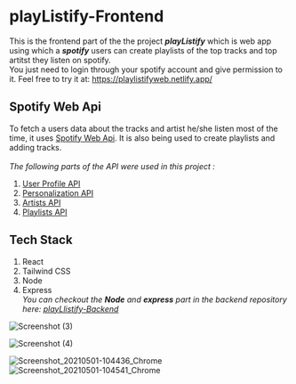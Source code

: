 # playListify-Frontend
This is the frontend part of the the project ***playListify*** which is web app using which a ***spotify*** users can create playlists of the top tracks and top artitst they listen on spotify.<br>
You just need to login through your spotify account and give permission to it. Feel free to try it at:  https://playlistifyweb.netlify.app/

## Spotify Web Api
To fetch a users data about the tracks and artist he/she listen most of the time, it uses [Spotify Web Api](https://developer.spotify.com/documentation/web-api/). It is also being used to create playlists and adding tracks.
<br>
<br>
*The following parts of the API were used in this project :*
<br>
1. [User Profile API](https://developer.spotify.com/documentation/web-api/reference/#category-user-profile)
2. [Personalization API](https://developer.spotify.com/documentation/web-api/reference/#category-personalization)
3. [Artists API](https://developer.spotify.com/documentation/web-api/reference/#category-artists)
4. [Playlists API](https://developer.spotify.com/documentation/web-api/reference/#category-playlists)

## Tech Stack
1. React
2. Tailwind CSS
3. Node
4. Express<br>
*You can checkout the **Node** and **express** part in the backend repository here: [playLlistify-Backend](https://github.com/chetas411/playListify-Backend)*

![Screenshot (3)](https://user-images.githubusercontent.com/65273718/116772677-58ed4000-aa6e-11eb-9d3b-4b818448f79b.png)

![Screenshot (4)](https://user-images.githubusercontent.com/65273718/116772771-c00af480-aa6e-11eb-8f2d-3faba69050ff.png)

![Screenshot_20210501-104436_Chrome](https://user-images.githubusercontent.com/65273718/116772962-28a6a100-aa70-11eb-8b7b-6e83c2370fb7.jpg)                  ![Screenshot_20210501-104541_Chrome](https://user-images.githubusercontent.com/65273718/116772988-512e9b00-aa70-11eb-9d10-ebf9fae15bb1.jpg)
